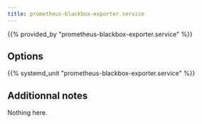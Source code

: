 ```yaml
---
title: prometheus-blackbox-exporter.service
---
```


{{% provided_by "prometheus-blackbox-exporter.service" %}}

## Options

{{% systemd_unit "prometheus-blackbox-exporter.service" %}}

## Additionnal notes

Nothing here.